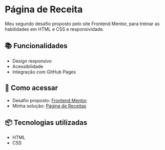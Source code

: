 # Página de Receita
Meu segundo desafio proposto pelo site Frontend Mentor, para treinar as habilidades em HTML e CSS e responsividade.

## 📚 Funcionalidades
- Design responsivo
- Acessibilidade
- Integração com GitHub Pages

## 🚀 Como acessar
- Desafio proposto: [Frontend Mentor](https://www.frontendmentor.io/challenges/recipe-page-KiTsR8QQKm)
- Minha solução: [Página de Receitas](https://brunoclx.github.io/pagina-receitas/)

## 📦 Tecnologias utilizadas
- HTML
- CSS
